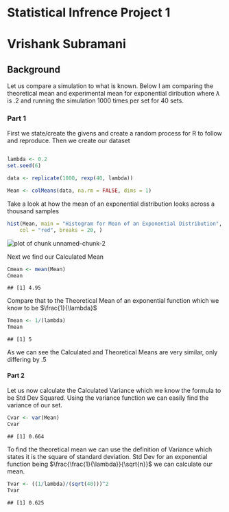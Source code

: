 Statistical Infrence Project 1
========================================================

# Vrishank Subramani


## Background
Let us compare a simulation to what is known. Below I am comparing the theoretical mean and experimental mean for exponential diribution where $\lambda$ is .2 and running the simulation 1000 times per set for 40 sets.

### Part 1

First we state/create the givens and create a random process for R to follow and reproduce. Then we create our dataset


```r

lambda <- 0.2
set.seed(6)

data <- replicate(1000, rexp(40, lambda))

Mean <- colMeans(data, na.rm = FALSE, dims = 1)
```


Take a look at how the mean of an exponential distribution looks across a thousand samples


```r
hist(Mean, main = "Histogram for Mean of an Exponential Distribution", xlab = "Mean", 
    col = "red", breaks = 20, )
```

![plot of chunk unnamed-chunk-2](figure/unnamed-chunk-2.png) 


Next we find our Calculated Mean 

```r
Cmean <- mean(Mean)
Cmean
```

```
## [1] 4.95
```


Compare that to the Theoretical Mean of an exponential function which we know to be $\frac{1}{\lambda}$

```r
Tmean <- 1/(lambda)
Tmean
```

```
## [1] 5
```


As we can see the Calculated and Theoretical Means are very similar, only differing by .5

#### Part 2

Let us now calculate the Calculated Variance which we know the formula to be Std Dev Squared. Using the variance function we can easily find the variance of our set.



```r
Cvar <- var(Mean)
Cvar
```

```
## [1] 0.664
```


To find the theoretical mean we can use the definition of Variance which states it is the square of standard deviation. Std Dev for an exponential function being $\frac{\frac{1}{\lambda}}{\sqrt{n}}$ we can calculate our mean.


```r
Tvar <- ((1/lambda)/(sqrt(40)))^2
Tvar
```

```
## [1] 0.625
```

